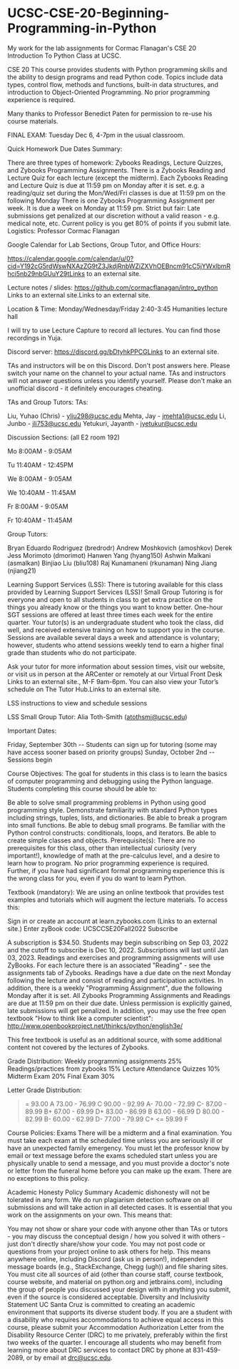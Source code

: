 # UCSC-CSE-20-Beginning-Programming-in-Python
My work for the lab assignments for Cormac Flanagan's CSE 20 Introduction To Python Class at UCSC.

CSE 20
This course provides students with Python programming skills and the ability to design programs and read Python code. Topics include data types, control flow, methods and functions, built-in data structures, and introduction to Object-Oriented Programming. No prior programming experience is required.

Many thanks to Professor Benedict Paten for permission to re-use his course materials.

 

FINAL EXAM: Tuesday Dec 6,  4-7pm in the usual classroom.

 

Quick Homework Due Dates Summary:

There are three types of homework: Zybooks Readings, Lecture Quizzes, and Zybooks Programming Assignments.
There is a Zybooks Reading and Lecture Quiz for each lecture (except the midterm).
Each Zybooks Reading and Lecture Quiz is due at 11:59 pm on Monday after it is set. e.g. a reading/quiz set during the Mon/Wed/Fri classes is due at 11:59 pm on the following Monday
There is one Zybooks Programming Assignment per week. It is due a week on Monday at 11:59 pm.
Strict but fair: Late submissions get penalized at our discretion without a valid reason - e.g. medical note, etc. Current policy is you get 80% of points if you submit late.
Logistics:
Professor Cormac Flanagan

Google Calendar for Lab Sections, Group Tutor, and Office Hours:

https://calendar.google.com/calendar/u/0?cid=Y192cG5rdWswNXAzZG9tZ3JkdjRnbWZiZXVhOEBncm91cC5jYWxlbmRhci5nb29nbGUuY29tLinks to an external site.

Lecture notes / slides:  https://github.com/cormacflanagan/intro_python Links to an external site.Links to an external site.

Location & Time:  Monday/Wednesday/Friday 2:40-3:45 Humanities lecture hall

I will try to use Lecture Capture to record all lectures. You can find those recordings in Yuja.

Discord server: https://discord.gg/bDtyhkPPCGLinks to an external site.

TAs and instructors will be on this Discord.
Don't post answers here.
Please switch your name on the channel to your actual name. TAs and instructors will not answer questions unless you identify yourself.
Please don't make an unofficial discord - it definitely encourages cheating.
 

TAs and Group Tutors:
TAs: 

Liu, Yuhao (Chris) - yliu298@ucsc.edu
Mehta, Jay - jmehta1@ucsc.edu
Li, Junbo - jli753@ucsc.edu
Yetukuri, Jayanth - jyetukur@ucsc.edu
 

Discussion Sections: (all E2 room 192)

Mo 8:00AM - 9:05AM

Tu 11:40AM - 12:45PM

We 8:00AM - 9:05AM

We 10:40AM - 11:45AM

Fr 8:00AM - 9:05AM

Fr 10:40AM - 11:45AM

 

Group Tutors:

Bryan Eduardo Rodriguez (bredrodr)
Andrew Moshkovich (amoshkov)
Derek Jess Morimoto (dmorimot)
Hanwen Yang (hyang150)
Ashwin Malkani (asmalkan)
Binjiao Liu (bliu108)
Raj Kunamaneni (rkunaman)
Ning Jiang (njiang21)

Learning Support Services (LSS):
There is tutoring available for this class provided by Learning Support Services (LSS)! 
Small Group Tutoring is for everyone and open to all students in class to get extra practice on the things you already know or the things you want to know better. One-hour SGT sessions are offered at least three times each week for the entire quarter. Your tutor(s) is an undergraduate student who took the class, did well, and received extensive training on how to support you in the course. Sessions are available several days a week and attendance is voluntary; however, students who attend sessions weekly tend to earn a higher final grade than students who do not participate.

Ask your tutor for more information about session times, visit our website, or visit us in person at the ARCenter or remotely at our Virtual Front Desk Links to an external site., M-F 9am-6pm. You can also view your Tutor’s schedule on The Tutor Hub.Links to an external site.


LSS instructions to view and schedule sessions

LSS Small Group Tutor: Alia Toth-Smith (atothsmi@ucsc.edu)

Important Dates:

Friday, September 30th -- Students can sign up for tutoring (some may have access sooner based on priority groups)
Sunday, October 2nd -- Sessions begin
 

Course Objectives:
The goal for students in this class is to learn the basics of computer programming and debugging using the Python language.  Students completing this course should be able to:

Be able to solve small programming problems in Python using good programming style.
Demonstrate familiarity with standard Python types including strings, tuples, lists, and dictionaries.
Be able to break a program into small functions.
Be able to debug small programs.
Be familiar with the Python control constructs: conditionals, loops, and iterators.
Be able to create simple classes and objects.
Prerequisite(s):
There are no prerequisites for this class, other than intellectual curiosity (very important!), knowledge of math at the pre-calculus level, and a desire to learn how to program. No prior programming experience is required. Further, if you have had significant formal programming experience this is the wrong class for you, even if you do want to learn Python.

 

Textbook (mandatory): 
We are using an online textbook that provides test examples and tutorials which will augment the lecture materials. To access this:

Sign in or create an account at learn.zybooks.com (Links to an external site.)
Enter zyBook code: UCSCCSE20Fall2022
Subscribe

A subscription is $34.50. Students may begin subscribing on Sep 03, 2022 and the cutoff to subscribe is Dec 10, 2022. Subscriptions will last until Jan 03, 2023. Readings and exercises and programming assignments will use ZyBooks.  For each lecture there is an associated "Reading" - see the assignments tab of Zybooks. Readings have a due date on the next Monday following the lecture and consist of reading and participation activities. In addition, there is a weekly "Programming Assignment", due the following Monday after it is set. All Zybooks Programming Assignments and Readings are due at 11:59 pm on their due date. Unless permission is explicitly gained, late submissions will get penalized.
In addition, you may use the free open textbook "How to think like a computer scientist": http://www.openbookproject.net/thinkcs/python/english3e/

This free textbook is useful as an additional source, with some additional content not covered by the lectures of Zybooks.

Grade Distribution:
Weekly programming assignments	25%
Readings/practices from zybooks	15%
Lecture Attendance Quizzes	10%
Midterm Exam	20%
Final Exam	30%
 

Letter Grade Distribution:
>= 93.00	A	73.00 - 76.99	C
90.00 - 92.99	A-	70.00 - 72.99	C-
87.00 - 89.99	B+	67.00 - 69.99	D+
83.00 - 86.99	B	63.00 - 66.99	D
80.00 - 82.99	B-	60.00 - 62.99	D-
77.00 - 79.99	C+	<= 59.99 	F
 

Course Policies:
Exams
There will be a midterm and a final examination. You must take each exam at the scheduled time unless you are seriously ill or have an unexpected family emergency. You must let the professor know by email or text message before the exams scheduled start unless you are physically unable to send a message, and you must provide a doctor's note or letter from the funeral home before you can make up the exam. There are no exceptions to this policy.

Academic Honesty Policy Summary
Academic dishonesty will not be tolerated in any form. We do run plagiarism detection software on all submissions and will take action in all detected cases. It is essential that you work on the assignments on your own. This means that:

You may not show or share your code with anyone other than TAs or tutors -  you may discuss the conceptual design / how you solved it with others - just don't directly share/show your code.
You may not post code or questions from your project online to ask others for help. This means anywhere online, including Discord (ask us in person!), independent message boards (e.g., StackExchange, Chegg (ugh)) and file sharing sites.
You must cite all sources of aid (other than course staff, course textbook, course website, and material on python.org and jetbrains.com), including the group of people you discussed your design with in anything you submit, even if the source is considered acceptable.
Diversity and Inclusivity Statement
UC Santa Cruz is committed to creating an academic environment that supports its diverse student body. If you are a student with a disability who requires accommodations to achieve equal access in this course, please submit your Accommodation Authorization Letter from the Disability Resource Center (DRC) to me privately, preferably within the first two weeks of the quarter. I encourage all students who may benefit from learning more about DRC services to contact DRC by phone at 831-459-2089, or by email at drc@ucsc.edu. 
 
